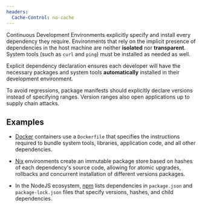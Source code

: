 ```yaml
---
headers:
  Cache-Control: no-cache
---
```


Continuous Development Environments explicitly specify and install every dependency they require. Environments that rely on the implicit presence of dependencies in the host machine are neither **isolated** nor **transparent**. System tools (such as `curl` and `ping`) must be installed as needed as well.

Explicit dependency declaration ensures each developer will have the necessary packages and system tools **automatically** installed in their development environment.

To avoid regressions, package manifests should explicitly declare versions instead of specifying ranges. Version ranges also open applications up to supply chain attacks.

## Examples

- [Docker](https://www.docker.com/) containers use a `Dockerfile` that specifies the instructions required to bundle system tools, libraries, application code, and all other dependencies.

- [Nix](https://nixos.wiki/) environments create an immutable package store based on hashes of each dependency's source code, allowing for atomic upgrades, rollbacks and concurrent installation of different versions packages.

- In the NodeJS ecosystem, [npm](https://www.npmjs.com/) lists dependencies in `package.json` and `package-lock.json` files that specify versions, hashes, and child dependencies.
